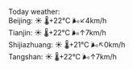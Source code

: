 Today weather:  
Beijing: ☀️ 🌡️+22°C 🌬️↙4km/h  
Tianjin: ☀️ 🌡️+22°C 🌬️↑7km/h  
Shijiazhuang: ☀️ 🌡️+21°C 🌬️↖0km/h  
Tangshan: ☀️ 🌡️+22°C 🌬️↑7km/h  
